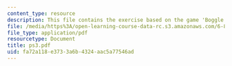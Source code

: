 ```yaml
---
content_type: resource
description: This file contains the exercise based on the game 'Boggle'.
file: /media/https%3A/open-learning-course-data-rc.s3.amazonaws.com/6-883-pervasive-human-centric-computing-sma-5508-spring-2006/fa72a118e3733a6b4324aac5a77546ad_ps3.pdf
file_type: application/pdf
resourcetype: Document
title: ps3.pdf
uid: fa72a118-e373-3a6b-4324-aac5a77546ad
---
```

